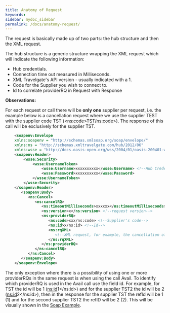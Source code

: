 ```yaml
---
title: Anatomy of Request
keywords:
sidebar: mydoc_sidebar
permalink: /docs/anatomy-request/
---
```



The request is basically made up of two parts: the hub structure and
then the XML request.

The hub structure is a generic structure wrapping the XML request which
will indicate the following information:

-   Hub credentials.
-   Connection time out measured in Milliseconds.
-   XML Travelgate's API version - usually indicated with a 1.
-   Code for the Supplier you wish to connect to.
-   Id to correlate providerRQ in Request with Response

**Observations:**

For each request or call there will be **only one** supplier per
request, i.e. the example below is a cancellation request where we use
the supplier TEST with the supplier code TST (\<ns:code\>TST/ns:code\>).
The response of this call will be exclusively for the supplier TST.


~~~xml
    <soapenv:Envelope
    xmlns:soapenv = "http://schemas.xmlsoap.org/soap/envelope/"
    xmlns:ns = "http://schemas.xmltravelgate.com/hub/2012/06"
    xmlns:wsse = "http://docs.oasis-open.org/wss/2004/01/oasis-200401-wss-wssecurity-secext-1.0.xsd">
    <soapenv:Header>
        <wsse:Security>
            <wsse:UsernameToken>
                <wsse:Username>xxxxxxxxxx</wsse:Username> <!--Hub Credentials-->
                <wsse:Password>xxxxxxxxxx</wsse:Password>
            </wsse:UsernameToken>
        </wsse:Security>
    </soapenv:Header>
       <soapenv:Body>
          <ns:Cancel>
             <ns:cancelRQ>
                <ns:timeoutMilliseconds>xxxxxx</ns:timeoutMilliseconds> <!--Hub timeoutMillisecond-->
                <ns:version>x</ns:version> <!--request version-->
                <ns:providerRQ>
                   <ns:code>xxx/ns:code> <!--Supplier's code-->
                   <ns:id>x/ns:id> <!--Id-->
                   <ns:rqXML>
                      <!--XML request, for example, the cancellation of a hotel reservation-->
                   </ns:rqXML>
                </ns:providerRQ>
             </ns:cancelRQ>
          </ns:Cancel>
       </soapenv:Body>
    </soapenv:Envelope>
~~~

The only exception where there is a possibility of using one or more
providerRQs in the same request is when using the call Avail. To
identify which providerRQ is used in the Avail call use the field id.
For example, for TST the id will be 1 (<ns:id>1</ns:id>) and for the
supplier TST2 the id will be 2 (<ns:id>2</ns:id>), then in the
response for the supplier TST the refId will be 1 (<refId>1</refId>)
and for the second supplier TST2 the refID will be 2
(<refId>2</refId>). This will be visually shown in the [Soap Example](/docs/hotel/soap-examples).


